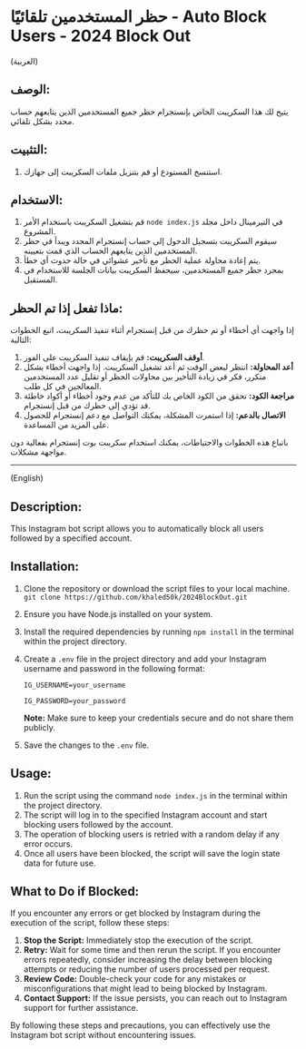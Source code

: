# حظر المستخدمين تلقائيًا - Auto Block Users - 2024 Block Out

(العربية)

## الوصف:
يتيح لك هذا السكريبت الخاص بإنستجرام حظر جميع المستخدمين الذين يتابعهم حساب محدد بشكل تلقائي.

## التثبيت:
1. استنسخ المستودع أو قم بتنزيل ملفات السكريبت إلى جهازك.

## الاستخدام:
1. قم بتشغيل السكريبت باستخدام الأمر `node index.js` في التيرمينال داخل مجلد المشروع.
2. سيقوم السكريبت بتسجيل الدخول إلى حساب إنستجرام المحدد ويبدأ في حظر المستخدمين الذين يتابعهم الحساب الذي قمت بتعيينه.
3. يتم إعادة محاولة عملية الحظر مع تأخير عشوائي في حالة حدوث أي خطأ.
4. بمجرد حظر جميع المستخدمين، سيحفظ السكريبت بيانات الجلسة للاستخدام في المستقبل.

## ماذا تفعل إذا تم الحظر:
إذا واجهت أي أخطاء أو تم حظرك من قبل إنستجرام أثناء تنفيذ السكريبت، اتبع الخطوات التالية:

1. **أوقف السكريبت:** قم بإيقاف تنفيذ السكريبت على الفور.
2. **أعد المحاولة:** انتظر لبعض الوقت ثم أعد تشغيل السكريبت. إذا واجهت أخطاء بشكل متكرر، فكر في زيادة التأخير بين محاولات الحظر أو تقليل عدد المستخدمين المعالجين في كل طلب.
3. **مراجعة الكود:** تحقق من الكود الخاص بك للتأكد من عدم وجود أخطاء أو أكواد خاطئة قد تؤدي إلى حظرك من قبل إنستجرام.
4. **الاتصال بالدعم:** إذا استمرت المشكلة، يمكنك التواصل مع دعم إنستجرام للحصول على المزيد من المساعدة.

باتباع هذه الخطوات والاحتياطات، يمكنك استخدام سكريبت بوت إنستجرام بفعالية دون مواجهة مشكلات.

---

(English)

## Description:

This Instagram bot script allows you to automatically block all users followed by a specified account.

## Installation:

1. Clone the repository or download the script files to your local machine.
   <br/> `git clone https://github.com/khaled50k/2024BlockOut.git`
2. Ensure you have Node.js installed on your system.
3. Install the required dependencies by running `npm install` in the terminal within the project directory.
4. Create a `.env` file in the project directory and add your Instagram username and password in the following format:

   `IG_USERNAME=your_username`
   
   `IG_PASSWORD=your_password`

   **Note:** Make sure to keep your credentials secure and do not share them publicly.

5. Save the changes to the `.env` file.

## Usage:

1. Run the script using the command `node index.js` in the terminal within the project directory.
2. The script will log in to the specified Instagram account and start blocking users followed by the account.
3. The operation of blocking users is retried with a random delay if any error occurs.
4. Once all users have been blocked, the script will save the login state data for future use.

## What to Do if Blocked:

If you encounter any errors or get blocked by Instagram during the execution of the script, follow these steps:

1. **Stop the Script:** Immediately stop the execution of the script.
2. **Retry:** Wait for some time and then rerun the script. If you encounter errors repeatedly, consider increasing the delay between blocking attempts or reducing the number of users processed per request.
3. **Review Code:** Double-check your code for any mistakes or misconfigurations that might lead to being blocked by Instagram.
4. **Contact Support:** If the issue persists, you can reach out to Instagram support for further assistance.

By following these steps and precautions, you can effectively use the Instagram bot script without encountering issues.
